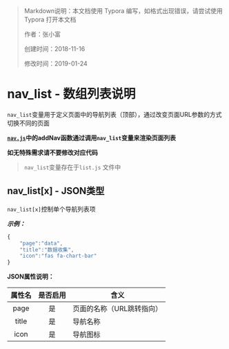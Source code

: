 > Markdown说明：本文档使用 Typora 编写，如格式出现错误，请尝试使用 Typora 打开本文档
>
> 作者：张小富
>
> 创建时间：2018-11-16
>
> 修改时间：2019-01-24

# nav_list - 数组列表说明

`nav_list`变量用于定义页面中的导航列表（顶部），通过改变页面URL参数的方式切换不同的页面

**<u>`nav.js`</u>中的addNav函数通过调用`nav_list`变量来渲染页面列表**

**如无特殊需求请不要修改对应代码**

> `nav_list`变量存在于`list.js` 文件中

## nav_list[x] - JSON类型

`nav_list[x]`控制单个导航列表项

***示例：***

```javascript
{
    "page":"data",
    "title":"数据收集",
    "icon":"fas fa-chart-bar"
}
```

**JSON属性说明：**

| 属性名 | 是否启用 | 含义                      |
| :----: | :------: | ------------------------- |
|  page  |    是    | 页面的名称（URL跳转指向） |
| title  |    是    | 导航名称                  |
|  icon  |    是    | 导航图标                  |

